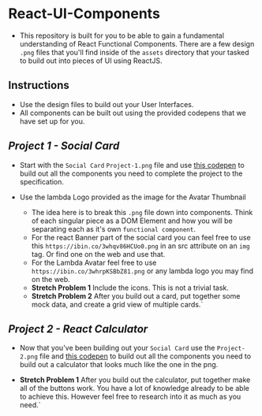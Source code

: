 # React-UI-Components

* This repository is built for you to be able to gain a fundamental understanding of React Functional Components. There are a few design `.png` files that you'll find inside of the `assets` directory that your tasked to build out into pieces of UI using ReactJS.

## Instructions

* Use the design files to build out your User Interfaces.
* All components can be built out using the provided codepens that we have set up for you.

## _Project 1 - Social Card_

* Start with the `Social Card` `Project-1.png` file and use [this codepen](https://codepen.io/lambdaschool/pen/NYYWdx) to build out all the components you need to complete the project to the specification.
* Use the lambda Logo provided as the image for the Avatar Thumbnail

  * The idea here is to break this `.png` file down into components. Think of each singular piece as a DOM Element and how you will be separating each as it's own `functional component`.
  * For the react Banner part of the social card you can feel free to use this `https://ibin.co/3whqv86HCUo0.png` in an src attribute on an `img` tag. Or find one on the web and use that.
  * For the Lambda Avatar feel free to use `https://ibin.co/3whrpKSBbZ81.png` or any lambda logo you may find on the web.
  * **Stretch Problem 1** Include the icons. This is not a trivial task.
  * **Stretch Problem 2** After you build out a card, put together some mock data, and create a grid view of multiple cards.`

## _Project 2 - React Calculator_

* Now that you've been building out your `Social Card` use the `Project-2.png` file and [this codepen](https://codepen.io/lambdaschool/pen/xWWMzg) to build out all the components you need to build out a calculator that looks much like the one in the png.

* **Stretch Problem 1** After you build out the calculator, put together make all of the buttons work. You have a lot of knowledge already to be able to achieve this. However feel free to research into it as much as you need.`

